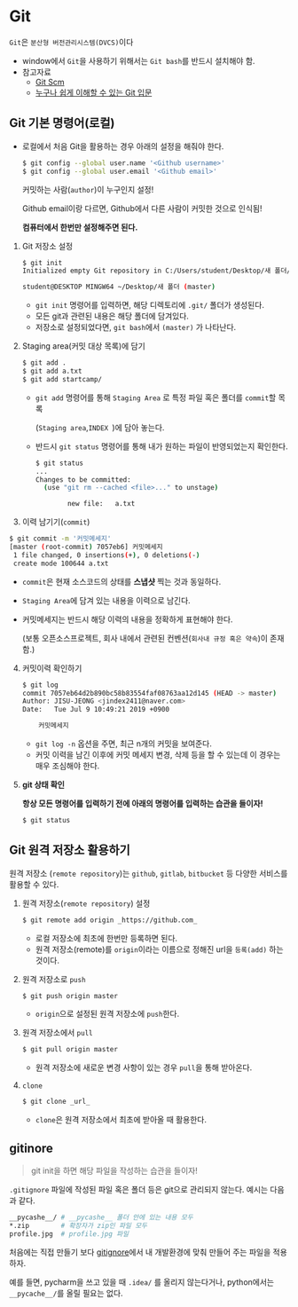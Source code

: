 # Git

`Git`은 `분산형 버전관리시스템(DVCS)`이다

* window에서 `Git`을 사용하기 위해서는 `Git bash`를 반드시 설치해야 함.
* 참고자료
  * [Git Scm](https://git-scm.com/book/ko/v2)
  * [누구나 쉽게 이해할 수 있는 Git  입문](https://backlog.com/git-tutorial/kr/intro/intro1_1.html)



## Git 기본 명령어(로컬)

* 로컬에서 처음 Git을 활용하는 경우 아래의 설정을 해줘야 한다.

  ```bash
  $ git config --global user.name '<Github username>'
  $ git config --global user.email '<Github email>'
  ```

  커밋하는 사람(`author`)이 누구인지 설정!

  Github email이랑 다르면, Github에서 다른 사람이 커밋한 것으로 인식됨!

  **컴퓨터에서 한번만 설정해주면 된다.**

1. Git 저장소 설정

   ```bash
   $ git init
   Initialized empty Git repository in C:/Users/student/Desktop/새 폴더/.git/
   
   student@DESKTOP MINGW64 ~/Desktop/새 폴더 (master)
   
   ```

   * `git init` 명령어를 입력하면, 해당 디렉토리에 `.git/` 폴더가 생성된다.
   * 모든 git과 관련된 내용은 해당 폴더에 담겨있다.
   * 저장소로 설정되었다면, `git bash`에서 `(master)` 가 나타난다.

2. Staging area(커밋 대상 목록)에 담기

   ```bash
   $ git add .
   $ git add a.txt
   $ git add startcamp/
   ```

   * `git add`  명령어를 통해 `Staging Area` 로 특정 파일 혹은 폴더를 `commit`할 목록

     (`Staging area`,`INDEX `)에 담아 놓는다.

   * 반드시 `git status` 명령어를 통해 내가 원하는 파일이 반영되었는지 확인한다.

     ```bash
     $ git status
     ...
     Changes to be committed:
       (use "git rm --cached <file>..." to unstage)
     
             new file:   a.txt
     ```

3.  이력 남기기(`commit`)

   ```bash
   $ git commit -m '커밋메세지'
   [master (root-commit) 7057eb6] 커밋메세지
    1 file changed, 0 insertions(+), 0 deletions(-)
    create mode 100644 a.txt
   ```

   * `commit`은 현재 소스코드의 상태를 **스냅샷** 찍는 것과 동일하다.

   * `Staging Area`에 담겨 있는 내용을 이력으로 남긴다.

   * 커밋메세지는 반드시 해당 이력의 내용을 정확하게 표현해야 한다.

     (보통 오픈소스프로젝트, 회사 내에서 관련된 컨벤션(`회사내 규정 혹은 약속`)이 존재함.)

4. 커밋이력 확인하기

   ```bash
   $ git log
   commit 7057eb64d2b890bc58b83554faf08763aa12d145 (HEAD -> master)
   Author: JISU-JEONG <jindex2411@naver.com>
   Date:   Tue Jul 9 10:49:21 2019 +0900
   
       커밋메세지
   ```

   * `git log -n` 옵션을 주면, 최근 n개의 커밋을 보여준다.
   * 커밋 이력을 남긴 이후에 커밋 메세지 변경, 삭제 등을 할 수 있는데 이 경우는 매우 조심해야 한다.

5. **git 상태 확인**

   **항상 모든 명령어를 입력하기 전에 아래의 명령어를 입력하는 습관을 들이자!**

   ```bash
   $ git status
   ```



## Git 원격 저장소 활용하기

원격 저장소 (`remote repository`)는 `github`,  `gitlab`,  `bitbucket` 등 다양한 서비스를 활용할 수 있다.

1. 원격 저장소(`remote repository`) 설정

   ```bash
   $ git remote add origin _https://github.com_
   ```

   * 로컬 저장소에 최초에 한번만 등록하면 된다.
   * 원격 저장소(remote)를 `origin`이라는 이름으로 정해진 url을 `등록(add)` 하는 것이다.

2. 원격 저장소로 `push`

   ```bash
   $ git push origin master
   ```

   * `origin`으로 설정된 원격 저장소에 `push`한다.

3. 원격 저장소에서 `pull`

   ```bash
   $ git pull origin master
   ```

   * 원격 저장소에 새로운 변경 사항이 있는 경우 `pull`을 통해 받아온다.

4. `clone`

   ```bash
   $ git clone _url_
   ```

   * `clone`은 원격 저장소에서 최초에 받아올 때 활용한다.



## gitinore

> git init을 하면 해당 파일을 작성하는 습관을 들이자!

`.gitignore` 파일에 작성된 파일 혹은 폴더 등은 git으로 관리되지 않는다. 예시는 다음과 같다.

```bash
__pycashe__/ # __pycashe__ 폴더 안에 있는 내용 모두
*.zip		 # 확장자가 zip인 파일 모두
profile.jpg  # profile.jpg 파일
```

처음에는 직접 만들기 보다 [gitignore](https://www.gitignore.io/)에서 내 개발환경에 맞춰 만들어 주는 파일을 적용하자.

예를 들면, pycharm을 쓰고 있을 때 `.idea/` 를 올리지 않는다거나, python에서는 `__pycache__/`를 올릴 필요는 없다. 